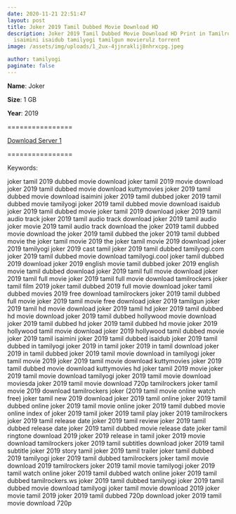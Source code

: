 ```yaml
---
date: 2020-11-21 22:51:47
layout: post
title: Joker 2019 Tamil Dubbed Movie Download HD
description: Joker 2019 Tamil Dubbed Movie Download HD Print in Tamilrockers
  isaimini isaidub tamilyogi tamilgun movierulz torrent
image: /assets/img/uploads/1_2ux-4jjnraklij8nhrxcpg.jpeg

author: tamilyogi
paginate: false
---
```

**Name**: Joker

**Size**: 1 GB

**Year**: 2019

\================

[Download Server 1](https://drive.softpedia.workers.dev/(%2520Telegram%2520%40tadubs%2520)%2520Joker.2019.720p.BRRip.Tamil.Dub.Dual-Audio.x264-Tentrockers.mkv?rootId=0AJtZkTkXLBuYUk9PVA)

[](https://drive.softpedia.workers.dev/(%2520Telegram%2520%40tadubs%2520)%2520Joker.2019.720p.BRRip.Tamil.Dub.Dual-Audio.x264-Tentrockers.mkv?rootId=0AJtZkTkXLBuYUk9PVA)================



Keywords:

joker tamil 2019 dubbed movie download
joker tamil 2019 movie download
joker 2019 tamil dubbed movie download kuttymovies
joker 2019 tamil dubbed movie download isaimini
joker 2019 tamil dubbed
joker 2019 tamil dubbed movie tamilyogi
joker 2019 tamil dubbed movie download isaidub
joker 2019 tamil dubbed movie
joker tamil 2019 download
joker 2019 tamil audio track
joker 2019 tamil audio track download
joker 2019 tamil audio
joker movie 2019 tamil audio track download
the joker 2019 tamil dubbed movie download
the joker 2019 tamil dubbed
the joker 2019 tamil dubbed movie
the joker tamil movie 2019
the joker tamil movie 2019 download
joker 2019 tamilyogi
joker 2019 cast tamil
joker 2019 tamil dubbed tamilyogi.com
joker 2019 tamil dubbed movie download tamilyogi.cool
joker tamil dubbed 2019 download
joker 2019 english movie tamil dubbed
joker 2019 english movie tamil dubbed download
joker 2019 tamil full movie download
joker 2019 tamil full movie
joker 2019 tamil full movie download tamilrockers
joker tamil film 2019
joker tamil dubbed 2019 full movie download
joker tamil dubbed movies 2019 free download tamilrockers
joker 2019 tamil dubbed full movie
joker 2019 tamil movie free download
joker 2019 tamilgun
joker 2019 tamil hd movie download
joker 2019 tamil hd
joker 2019 tamil dubbed hd movie download
joker 2019 tamil dubbed hollywood movie download
joker 2019 tamil dubbed hd
joker 2019 tamil dubbed hd movie
joker 2019 hollywood tamil movie download
joker 2019 hollywood tamil dubbed movie
joker 2019 tamil isaimini
joker 2019 tamil dubbed isaidub
joker 2019 tamil dubbed in tamilyogi
joker 2019 in tamil
joker 2019 in tamil download
joker 2019 in tamil dubbed
joker 2019 tamil movie download in tamilyogi
joker tamil movie 2019
joker 2019 tamil movie download kuttymovies
joker 2019 tamil dubbed movie download kuttymovies hd
joker tamil 2019 movie
joker 2019 tamil movie download tamilyogi
joker 2019 tamil movie download moviesda
joker 2019 tamil movie download 720p tamilrockers
joker tamil movie 2019 download tamilrockers
joker (2019 tamil movie online watch free)
joker tamil new 2019 download
joker 2019 tamil online
joker 2019 tamil dubbed online
joker 2019 tamil movie online
joker 2019 tamil dubbed movie online
index of joker 2019 tamil
joker 2019 tamil play
joker 2019 tamilrockers
joker 2019 tamil release date
joker 2019 tamil review
joker 2019 tamil dubbed release date
joker 2019 tamil dubbed movie release date
joker tamil ringtone download 2019
joker 2019 release in tamil
joker 2019 movie download tamilrockers
joker 2019 tamil subtitles download
joker 2019 tamil subtitle
joker 2019 story tamil
joker 2019 tamil trailer
joker tamil dubbed 2019 tamilyogi
joker 2019 tamil dubbed tamilrockers
joker tamil movie download 2019 tamilrockers
joker 2019 tamil movie tamilyogi
joker 2019 tamil watch online
joker 2019 tamil dubbed watch online
joker 2019 tamil dubbed tamilrockers.ws
joker 2019 tamil dubbed tamilyogi
joker 2019 tamil dubbed movie download tamilyogi
joker tamil movie download 2019
joker movie tamil 2019
joker 2019 tamil dubbed 720p download
joker 2019 tamil movie download 720p